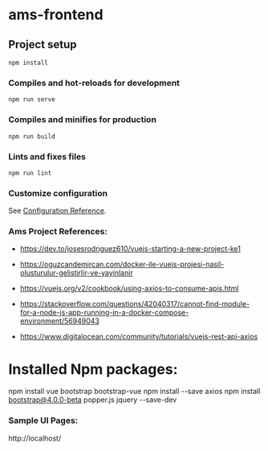 # ams-frontend

## Project setup
```
npm install
```

### Compiles and hot-reloads for development
```
npm run serve
```

### Compiles and minifies for production
```
npm run build
```

### Lints and fixes files
```
npm run lint
```

### Customize configuration
See [Configuration Reference](https://cli.vuejs.org/config/).

### Ams Project References:
- https://dev.to/josesrodriguez610/vuejs-starting-a-new-project-ke1
- https://oguzcandemircan.com/docker-ile-vuejs-projesi-nasil-olusturulur-gelistirlir-ve-yayinlanir
- https://vuejs.org/v2/cookbook/using-axios-to-consume-apis.html

- https://stackoverflow.com/questions/42040317/cannot-find-module-for-a-node-js-app-running-in-a-docker-compose-environment/56949043
- https://www.digitalocean.com/community/tutorials/vuejs-rest-api-axios


# Installed Npm packages:
npm install vue bootstrap bootstrap-vue
npm install --save axios
npm install bootstrap@4.0.0-beta popper.js jquery --save-dev


### Sample UI Pages:
http://localhost/
